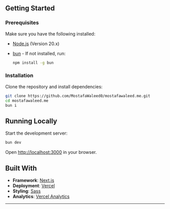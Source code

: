 ## Getting Started

### Prerequisites

Make sure you have the following installed:

- [Node.js](https://nodejs.org/) (Version 20.x)
- [bun](https://bun.sh/) - If not installed, run:

  ```bash
  npm install -g bun
  ```

### Installation

Clone the repository and install dependencies:

```bash
git clone https://github.com/MostafaWaleed0/mostafawaleed.me.git
cd mostafawaleed.me
bun i
```

## Running Locally

Start the development server:

```bash
bun dev
```

Open [http://localhost:3000](http://localhost:3000) in your browser.

## Built With

- **Framework**: [Next.js](https://nextjs.org/)
- **Deployment**: [Vercel](https://vercel.com)
- **Styling**: [Sass](https://sass-lang.com/)
- **Analytics**: [Vercel Analytics](https://vercel.com/analytics)

---
